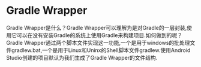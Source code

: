 # Gradle Wrapper

Gradle Wrapper是什么？Gradle Wrapper可以理解为是对Gradle的一层封装,使用它可以在没有安装Gradle的系统上使用Gradle来构建项目.如何做到的呢？Gradle Wrapper通过两个脚本文件实现这一功能,一个是用于windows的批处理文件gradlew.bat,一个是用于Linux和Uninx的Shell脚本文件gradlew.使用Android Studio创建的项目默认为我们生成了Gradle Wrapper的文件结构.
